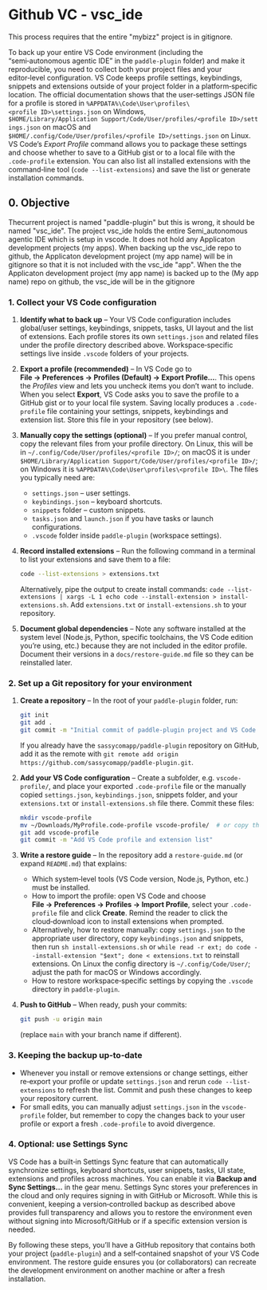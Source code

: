 # Github VC - vsc_ide

This process requires that the entire "mybizz" project is in gitignore.

To back up your entire VS Code environment (including the “semi‑autonomous agentic IDE” in the `paddle‑plugin` folder) and make it reproducible, you need to collect both your project files and your editor‑level configuration.  VS Code keeps profile settings, keybindings, snippets and extensions outside of your project folder in a platform‑specific location.  The official documentation shows that the user‑settings JSON file for a profile is stored in `%APPDATA%\Code\User\profiles\<profile ID>\settings.json` on Windows, `$HOME/Library/Application Support/Code/User/profiles/<profile ID>/settings.json` on macOS and `$HOME/.config/Code/User/profiles/<profile ID>/settings.json` on Linux.  VS Code’s *Export Profile* command allows you to package these settings and choose whether to save to a GitHub gist or to a local file with the `.code‑profile` extension.  You can also list all installed extensions with the command‑line tool (`code --list-extensions`) and save the list or generate installation commands.

## 0. Objective
Thecurrent project is named "paddle-plugin" but this is wrong, it should be named "vsc_ide". The project vsc_ide holds the entire Semi_autonomous agentic IDE which is setup in vscode. It does not hold any Applicaton development projects (my apps). When backing up the vsc_ide repo to github, the Applicaton development project (my app name) will be in gitignore so that it is not included with the vsc_ide "app". When the the Applicaton development project (my app name) is backed up to the (My app name) repo on github, the vsc_ide will be in the gitignore

### 1. Collect your VS Code configuration

1. **Identify what to back up** – Your VS Code configuration includes global/user settings, keybindings, snippets, tasks, UI layout and the list of extensions.  Each profile stores its own `settings.json` and related files under the profile directory described above.  Workspace‑specific settings live inside `.vscode` folders of your projects.

2. **Export a profile (recommended)** – In VS Code go to **File → Preferences → Profiles (Default) → Export Profile…**.  This opens the *Profiles* view and lets you uncheck items you don’t want to include.  When you select **Export**, VS Code asks you to save the profile to a GitHub gist or to your local file system.  Saving locally produces a `.code-profile` file containing your settings, snippets, keybindings and extension list.  Store this file in your repository (see below).

3. **Manually copy the settings (optional)** – If you prefer manual control, copy the relevant files from your profile directory.  On Linux, this will be in `~/.config/Code/User/profiles/<profile ID>/`; on macOS it is under `$HOME/Library/Application Support/Code/User/profiles/<profile ID>/`; on Windows it is `%APPDATA%\Code\User\profiles\<profile ID>\`.  The files you typically need are:

   * `settings.json` – user settings.
   * `keybindings.json` – keyboard shortcuts.
   * `snippets` folder – custom snippets.
   * `tasks.json` and `launch.json` if you have tasks or launch configurations.
   * `.vscode` folder inside `paddle‑plugin` (workspace settings).

4. **Record installed extensions** – Run the following command in a terminal to list your extensions and save them to a file:

   ```bash
   code --list-extensions > extensions.txt
   ```

   Alternatively, pipe the output to create install commands:
   `code --list-extensions | xargs -L 1 echo code --install-extension > install-extensions.sh`.  Add `extensions.txt` or `install-extensions.sh` to your repository.

5. **Document global dependencies** – Note any software installed at the system level (Node.js, Python, specific toolchains, the VS Code edition you’re using, etc.) because they are not included in the editor profile.  Document their versions in a `docs/restore-guide.md` file so they can be reinstalled later.

### 2. Set up a Git repository for your environment

1. **Create a repository** – In the root of your `paddle‑plugin` folder, run:

   ```bash
   git init
   git add .
   git commit -m "Initial commit of paddle-plugin project and VS Code config"
   ```

   If you already have the `sassycomapp/paddle-plugin` repository on GitHub, add it as the remote with `git remote add origin https://github.com/sassycomapp/paddle-plugin.git`.

2. **Add your VS Code configuration** – Create a subfolder, e.g. `vscode-profile/`, and place your exported `.code-profile` file or the manually copied `settings.json`, `keybindings.json`, snippets folder, and your `extensions.txt` or `install-extensions.sh` file there.  Commit these files:

   ```bash
   mkdir vscode-profile
   mv ~/Downloads/MyProfile.code-profile vscode-profile/  # or copy the manual files
   git add vscode-profile
   git commit -m "Add VS Code profile and extension list"
   ```

3. **Write a restore guide** – In the repository add a `restore-guide.md` (or expand `README.md`) that explains:

   * Which system‑level tools (VS Code version, Node.js, Python, etc.) must be installed.
   * How to import the profile: open VS Code and choose **File → Preferences → Profiles → Import Profile**, select your `.code-profile` file and click **Create**.  Remind the reader to click the cloud‑download icon to install extensions when prompted.
   * Alternatively, how to restore manually: copy `settings.json` to the appropriate user directory, copy `keybindings.json` and snippets, then run `sh install-extensions.sh` or `while read -r ext; do code --install-extension "$ext"; done < extensions.txt` to reinstall extensions.  On Linux the config directory is `~/.config/Code/User/`; adjust the path for macOS or Windows accordingly.
   * How to restore workspace‑specific settings by copying the `.vscode` directory in `paddle‑plugin`.

4. **Push to GitHub** – When ready, push your commits:

   ```bash
   git push -u origin main
   ```

   (replace `main` with your branch name if different).

### 3. Keeping the backup up‑to‑date

* Whenever you install or remove extensions or change settings, either re‑export your profile or update `settings.json` and rerun `code --list-extensions` to refresh the list.  Commit and push these changes to keep your repository current.
* For small edits, you can manually adjust `settings.json` in the `vscode-profile` folder, but remember to copy the changes back to your user profile or export a fresh `.code-profile` to avoid divergence.

### 4. Optional: use Settings Sync

VS Code has a built‑in Settings Sync feature that can automatically synchronize settings, keyboard shortcuts, user snippets, tasks, UI state, extensions and profiles across machines.  You can enable it via **Backup and Sync Settings…** in the gear menu.  Settings Sync stores your preferences in the cloud and only requires signing in with GitHub or Microsoft.  While this is convenient, keeping a version‑controlled backup as described above provides full transparency and allows you to restore the environment even without signing into Microsoft/GitHub or if a specific extension version is needed.

By following these steps, you’ll have a GitHub repository that contains both your project (`paddle‑plugin`) and a self‑contained snapshot of your VS Code environment.  The restore guide ensures you (or collaborators) can recreate the development environment on another machine or after a fresh installation.
